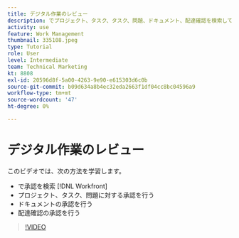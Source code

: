 ```yaml
---
title: デジタル作業のレビュー
description: でプロジェクト、タスク、タスク、問題、ドキュメント、配達確認を検索して承認する方法を説明します。 [!DNL  Workfront].
activity: use
feature: Work Management
thumbnail: 335108.jpeg
type: Tutorial
role: User
level: Intermediate
team: Technical Marketing
kt: 8808
exl-id: 20596d8f-5a00-4263-9e90-e615303d6c0b
source-git-commit: b09d634a8b4ec32eda2663f1df04cc8bc04596a9
workflow-type: tm+mt
source-wordcount: '47'
ht-degree: 0%

---
```


# デジタル作業のレビュー

このビデオでは、次の方法を学習します。

* で承認を検索 [!DNL  Workfront]
* プロジェクト、タスク、問題に対する承認を行う
* ドキュメントの承認を行う
* 配達確認の承認を行う

>[!VIDEO](https://video.tv.adobe.com/v/335108/?quality=12)

<!---
learn more URLS
Approving work
Home area for Reviewers
Guides
Home overview for Reviewers
Issue page overview
--->
